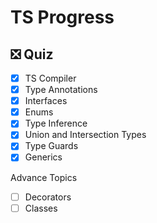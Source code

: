 # TS Progress

## ❎ Quiz

- [x] TS Compiler
- [x] Type Annotations
- [x] Interfaces
- [x] Enums
- [x] Type Inference
- [x] Union and Intersection Types
- [x] Type Guards
- [x] Generics

Advance Topics

- [ ] Decorators
- [ ] Classes

